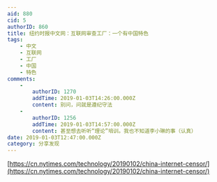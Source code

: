 ```yaml
---
aid: 880
cid: 5
authorID: 860
title: 纽约时报中文网：互联网审查工厂：一个有中国特色
tags:
    - 中文
    - 互联网
    - 工厂
    - 中国
    - 特色
comments:
    -
        authorID: 1270
        addTime: 2019-01-03T14:26:00.000Z
        content: 别问，问就是遵纪守法
    -
        authorID: 1256
        addTime: 2019-01-03T14:57:00.000Z
        content: 甚至想去听听“理论”培训。我也不知道李小琳的事（认真）
date: 2019-01-03T12:47:00.000Z
category: 分享发现
---
```


[https://cn.nytimes.com/technology/20190102/china-internet-censor/](https://cn.nytimes.com/technology/20190102/china-internet-censor/)
